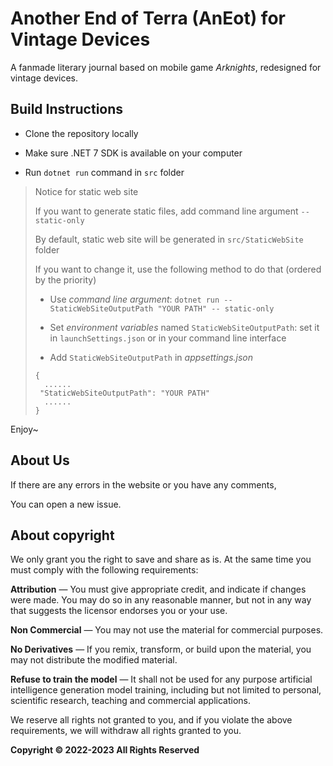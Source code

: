 # Another End of Terra (AnEot) for Vintage Devices

A fanmade literary journal based on mobile game *Arknights*, redesigned for vintage devices.

## Build Instructions

- Clone the repository locally

- Make sure .NET 7 SDK is available on your computer

- Run `dotnet run` command in `src` folder

> Notice for static web site
>
> If you want to generate static files, add command line argument ```-- static-only```
>
> By default, static web site will be generated in `src/StaticWebSite` folder
>
> If you want to change it, use the following method to do that (ordered by the priority)
>	- Use *command line argument*:
> ```dotnet run --StaticWebSiteOutputPath "YOUR PATH" -- static-only```
> - Set *environment variables* named ```StaticWebSiteOutputPath```: set it in ```launchSettings.json``` or in your command line interface
> 
> - Add ```StaticWebSiteOutputPath``` in *appsettings.json*
> ```
> {
>	......
>  "StaticWebSiteOutputPath": "YOUR PATH"
>	......
> }
> ```

Enjoy~

## About Us

If there are any errors in the website or you have any comments,

You can open a new issue.

<!-- This is not an official project yet, so we remove the following notice temporarily -->

<!--
If you would like to join us,

Please use the email address [TCA_doc@163.com](mailto:TCA_doc@163.com) Contact us.

*Note that for security reasons we do not accept submissions from non-collaborators*
-->

## About copyright

We only grant you the right to save and share as is. At the same time you must comply with the following requirements:

**Attribution** — You must give appropriate credit, and indicate if changes were made. You may do so in any reasonable manner, but not in any way that suggests the licensor endorses you or your use.

**Non Commercial** — You may not use the material for commercial purposes.

**No Derivatives** — If you remix, transform, or build upon the material, you may not distribute the modified material.

**Refuse to train the model** — It shall not be used for any purpose artificial intelligence generation model training, including but not limited to personal, scientific research, teaching and commercial applications.

We reserve all rights not granted to you, and if you violate the above requirements, we will withdraw all rights granted to you.

**Copyright © 2022-2023 All Rights Reserved**